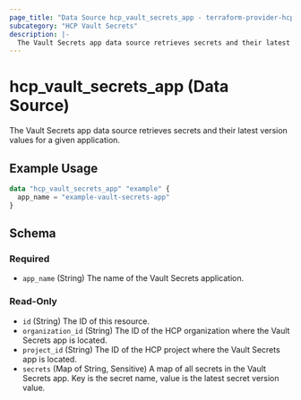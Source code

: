 ```yaml
---
page_title: "Data Source hcp_vault_secrets_app - terraform-provider-hcp"
subcategory: "HCP Vault Secrets"
description: |-
  The Vault Secrets app data source retrieves secrets and their latest version values for a given application.
---
```


# hcp_vault_secrets_app (Data Source)

The Vault Secrets app data source retrieves secrets and their latest version values for a given application.

## Example Usage

```terraform
data "hcp_vault_secrets_app" "example" {
  app_name = "example-vault-secrets-app"
}
```

<!-- schema generated by tfplugindocs -->
## Schema

### Required

- `app_name` (String) The name of the Vault Secrets application.

### Read-Only

- `id` (String) The ID of this resource.
- `organization_id` (String) The ID of the HCP organization where the Vault Secrets app is located.
- `project_id` (String) The ID of the HCP project where the Vault Secrets app is located.
- `secrets` (Map of String, Sensitive) A map of all secrets in the Vault Secrets app. Key is the secret name, value is the latest secret version value.
